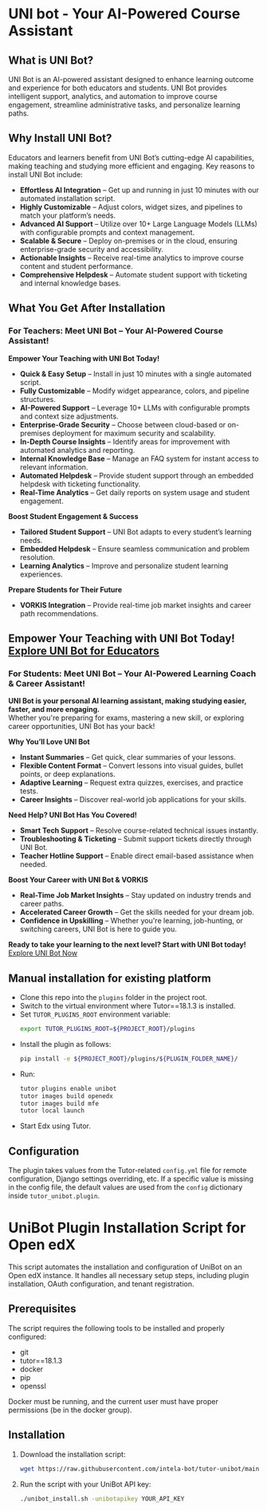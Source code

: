 # UNI bot - Your AI-Powered Course Assistant

## What is UNI Bot?
UNI Bot is an AI-powered assistant designed to enhance learning outcome and experience for both educators and students. 
UNI Bot provides intelligent support, analytics, and automation to improve course engagement, streamline administrative tasks, and personalize learning paths.

## Why Install UNI Bot?
Educators and learners benefit from UNI Bot’s cutting-edge AI capabilities, making teaching and studying more efficient and engaging. Key reasons to install UNI Bot include:
- **Effortless AI Integration** – Get up and running in just 10 minutes with our automated installation script.
- **Highly Customizable** – Adjust colors, widget sizes, and pipelines to match your platform’s needs.
- **Advanced AI Support** – Utilize over 10+ Large Language Models (LLMs) with configurable prompts and context management.
- **Scalable & Secure** – Deploy on-premises or in the cloud, ensuring enterprise-grade security and accessibility.
- **Actionable Insights** – Receive real-time analytics to improve course content and student performance.
- **Comprehensive Helpdesk** – Automate student support with ticketing and internal knowledge bases.

## What You Get After Installation

### **For Teachers: Meet UNI Bot – Your AI-Powered Course Assistant!**

**Empower Your Teaching with UNI Bot Today!**
- **Quick & Easy Setup** – Install in just 10 minutes with a single automated script.
- **Fully Customizable** – Modify widget appearance, colors, and pipeline structures.
- **AI-Powered Support** – Leverage 10+ LLMs with configurable prompts and context size adjustments.
- **Enterprise-Grade Security** – Choose between cloud-based or on-premises deployment for maximum security and scalability.
- **In-Depth Course Insights** – Identify areas for improvement with automated analytics and reporting.
- **Internal Knowledge Base** – Manage an FAQ system for instant access to relevant information.
- **Automated Helpdesk** – Provide student support through an embedded helpdesk with ticketing functionality.
- **Real-Time Analytics** – Get daily reports on system usage and student engagement.

**Boost Student Engagement & Success**
- **Tailored Student Support** – UNI Bot adapts to every student’s learning needs.
- **Embedded Helpdesk** – Ensure seamless communication and problem resolution.
- **Learning Analytics** – Improve and personalize student learning experiences.

**Prepare Students for Their Future**
- **VORKIS Integration** – Provide real-time job market insights and career path recommendations.

**Empower Your Teaching with UNI Bot Today!**  
[Explore UNI Bot for Educators](https://www.intela-bot.com/)
---

### **For Students: Meet UNI Bot – Your AI-Powered Learning Coach & Career Assistant!**

**UNI Bot is your personal AI learning assistant, making studying easier, faster, and more engaging.**  
Whether you're preparing for exams, mastering a new skill, or exploring career opportunities, UNI Bot has your back!

**Why You’ll Love UNI Bot**
- **Instant Summaries** – Get quick, clear summaries of your lessons.
- **Flexible Content Format** – Convert lessons into visual guides, bullet points, or deep explanations.
- **Adaptive Learning** – Request extra quizzes, exercises, and practice tests.
- **Career Insights** – Discover real-world job applications for your skills.

**Need Help? UNI Bot Has You Covered!**
- **Smart Tech Support** – Resolve course-related technical issues instantly.
- **Troubleshooting & Ticketing** – Submit support tickets directly through UNI Bot.
- **Teacher Hotline Support** – Enable direct email-based assistance when needed.

**Boost Your Career with UNI Bot & VORKIS**
- **Real-Time Job Market Insights** – Stay updated on industry trends and career paths.
- **Accelerated Career Growth** – Get the skills needed for your dream job.
- **Confidence in Upskilling** – Whether you're learning, job-hunting, or switching careers, UNI Bot is here to guide you.

**Ready to take your learning to the next level? Start with UNI Bot today!**  
[Explore UNI Bot Now](https://www.intela-bot.com/)

## Manual installation for existing platform

- Clone this repo into the `plugins` folder in the project root.
- Switch to the virtual environment where Tutor==18.1.3 is installed.
- Set `TUTOR_PLUGINS_ROOT` environment variable:
  ```bash
  export TUTOR_PLUGINS_ROOT=${PROJECT_ROOT}/plugins
  ```
- Install the plugin as follows:
  ```bash
  pip install -e ${PROJECT_ROOT}/plugins/${PLUGIN_FOLDER_NAME}/
  ```
- Run:
  ```bash
  tutor plugins enable unibot
  tutor images build openedx
  tutor images build mfe
  tutor local launch
  ```
- Start Edx using Tutor.

## Configuration

The plugin takes values from the Tutor-related `config.yml` file for remote configuration, Django settings overriding, etc. If a specific value is missing in the config file, the default values are used from the `config` dictionary inside `tutor_unibot.plugin`.

# UniBot Plugin Installation Script for Open edX

This script automates the installation and configuration of UniBot on an Open edX instance. It handles all necessary setup steps, including plugin installation, OAuth configuration, and tenant registration.

## Prerequisites

The script requires the following tools to be installed and properly configured:

- git
- tutor==18.1.3
- docker
- pip
- openssl

Docker must be running, and the current user must have proper permissions (be in the docker group).

## Installation

1. Download the installation script:
   ```bash
   wget https://raw.githubusercontent.com/intela-bot/tutor-unibot/main/unibot_install.sh && chmod +x unibot_install.sh
   ```

2. Run the script with your UniBot API key:
   ```bash
   ./unibot_install.sh -unibotapikey YOUR_API_KEY
   ```
